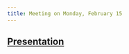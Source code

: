 ```yaml
---
title: Meeting on Monday, February 15
---
```


## [Presentation](https://docs.google.com/presentation/d/1R1Wey5iAcaRC0oOf0WljuBOjWjnq-6MFQsKvWFqmXBo/present)
